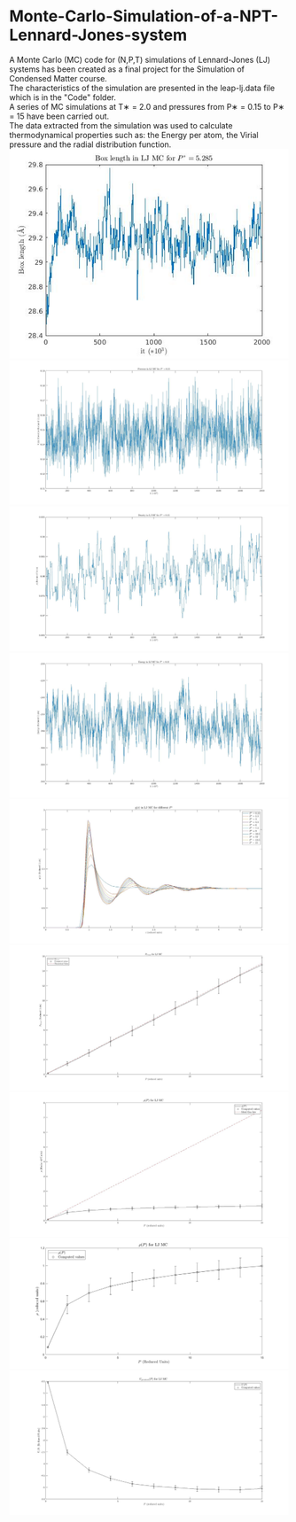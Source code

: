 # Monte-Carlo-Simulation-of-a-NPT-Lennard-Jones-system
A Monte Carlo (MC) code for (N,P,T) simulations of Lennard-Jones (LJ) systems has been created as a final project for the Simulation of Condensed Matter course.  
The characteristics of the simulation are presented in the leap-lj.data file which is in the "Code" folder.  
A series of MC simulations at T∗ = 2.0 and pressures from P∗ = 0.15 to P∗ = 15 have been carried out.  
The data extracted from the simulation was used to calculate thermodynamical properties such as: the Energy per atom, the Virial pressure and the radial distribution function.  
![Alt text](Data/Figures/BOX_LENGTH_EVOL.jpg)
![Alt text](Data/Figures/p_p_015.jpg)
![Alt text](Data/Figures/rho_p_015.jpg)
![Alt text](Data/Figures/u_p_015.jpg)
![Alt text](Data/Figures/gr.jpg)
![Alt text](Data/Figures/pvirial.jpg)
![Alt text](Data/Figures/rho.jpg)
![Alt text](Data/Figures/rho_no_ideal_gas.jpg)
![Alt text](Data/Figures/uperatom.jpg)

